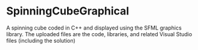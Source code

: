 # SpinningCubeGraphical
A spinning cube coded in C++ and displayed using the SFML graphics library. The uploaded files are the code, libraries, and related Visual Studio files (including the solution)
